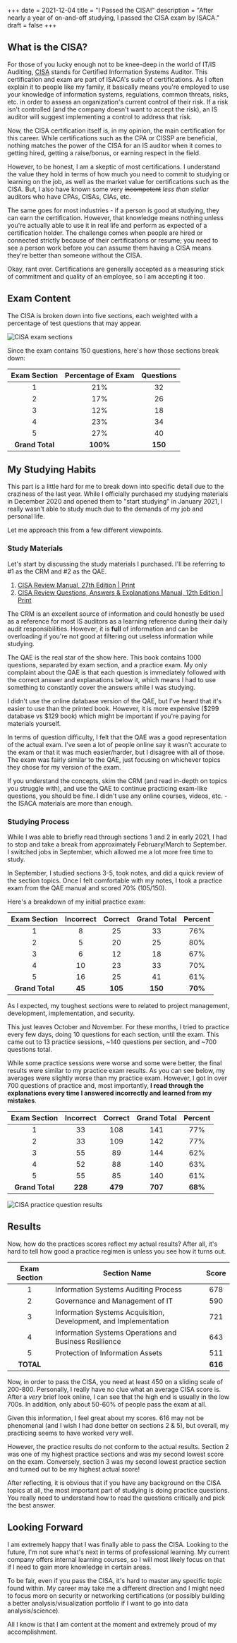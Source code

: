 +++
date = 2021-12-04
title = "I Passed the CISA!"
description = "After nearly a year of on-and-off studying, I passed the CISA exam by ISACA."
draft = false
+++

## What is the CISA?

For those of you lucky enough not to be knee-deep in the world of IT/IS
Auditing, [CISA](https://www.isaca.org/credentialing/cisa) stands for Certified
Information Systems Auditor. This certification and exam are part of ISACA's
suite of certifications. As I often explain it to people like my family, it
basically means you're employed to use your knowledge of information systems,
regulations, common threats, risks, etc. in order to assess an organization's
current control of their risk. If a risk isn't controlled (and the company
doesn't want to accept the risk), an IS auditor will suggest implementing a
control to address that risk.

Now, the CISA certification itself is, in my opinion, the main certification for
this career. While certifications such as the CPA or CISSP are beneficial,
nothing matches the power of the CISA for an IS auditor when it comes to getting
hired, getting a raise/bonus, or earning respect in the field.

However, to be honest, I am a skeptic of most certifications. I understand the
value they hold in terms of how much you need to commit to studying or learning
on the job, as well as the market value for certifications such as the CISA.
But, I also have known some very ~~incompetent~~ _less than stellar_ auditors
who have CPAs, CISAs, CIAs, etc.

The same goes for most industries - if a person is good at studying, they can
earn the certification. However, that knowledge means nothing unless you're
actually able to use it in real life and perform as expected of a certification
holder. The challenge comes when people are hired or connected strictly because
of their certifications or resume; you need to see a person work before you can
assume them having a CISA means they're better than someone without the CISA.

Okay, rant over. Certifications are generally accepted as a measuring stick of
commitment and quality of an employee, so I am accepting it too.

## Exam Content

The CISA is broken down into five sections, each weighted with a percentage of
test questions that may appear.

![CISA exam sections](https://img.cleberg.io/blog/20211204-i-passed-the-cisa/cisa-exam-sections.png)

Since the exam contains 150 questions, here's how those sections break down:

|  Exam Section   | Percentage of Exam | Questions |
| :-------------: | :----------------: | :-------: |
|        1        |        21%         |    32     |
|        2        |        17%         |    26     |
|        3        |        12%         |    18     |
|        4        |        23%         |    34     |
|        5        |        27%         |    40     |
| **Grand Total** |      **100%**      |  **150**  |

## My Studying Habits

This part is a little hard for me to break down into specific detail due to the
craziness of the last year. While I officially purchased my studying materials
in December 2020 and opened them to "start studying" in January 2021, I really
wasn't able to study much due to the demands of my job and personal life.

Let me approach this from a few different viewpoints.

### Study Materials

Let's start by discussing the study materials I purchased. I'll be referring to
#1 as the CRM and #2 as the QAE.

1. [CISA Review Manual, 27th Edition | Print](https://store.isaca.org/s/store#/store/browse/detail/a2S4w000004KoCbEAK)
2. [CISA Review Questions, Answers & Explanations Manual, 12th Edition | Print](https://store.isaca.org/s/store#/store/browse/detail/a2S4w000004KoCcEAK)

The CRM is an excellent source of information and could honestly be used as a
reference for most IS auditors as a learning reference during their daily audit
responsibilities. However, it is **full** of information and can be overloading
if you're not good at filtering out useless information while studying.

The QAE is the real star of the show here. This book contains 1000 questions,
separated by exam section, and a practice exam. My only complaint about the QAE
is that each question is immediately followed with the correct answer and
explanations below it, which means I had to use something to constantly cover
the answers while I was studying.

I didn't use the online database version of the QAE, but I've heard that it's
easier to use than the printed book. However, it is more expensive ($299
database vs $129 book) which might be important if you're paying for materials
yourself.

In terms of question difficulty, I felt that the QAE was a good representation
of the actual exam. I've seen a lot of people online say it wasn't accurate to
the exam or that it was much easier/harder, but I disagree with all of those.
The exam was fairly similar to the QAE, just focusing on whichever topics they
chose for my version of the exam.

If you understand the concepts, skim the CRM (and read in-depth on topics you
struggle with), and use the QAE to continue practicing exam-like questions, you
should be fine. I didn't use any online courses, videos, etc. - the ISACA
materials are more than enough.

### Studying Process

While I was able to briefly read through sections 1 and 2 in early 2021, I had
to stop and take a break from approximately February/March to September. I
switched jobs in September, which allowed me a lot more free time to study.

In September, I studied sections 3-5, took notes, and did a quick review of the
section topics. Once I felt comfortable with my notes, I took a practice exam
from the QAE manual and scored 70% (105/150).

Here's a breakdown of my initial practice exam:

|  Exam Section   | Incorrect | Correct | Grand Total | Percent |
| :-------------: | :-------: | :-----: | :---------: | :-----: |
|        1        |     8     |   25    |     33      |   76%   |
|        2        |     5     |   20    |     25      |   80%   |
|        3        |     6     |   12    |     18      |   67%   |
|        4        |    10     |   23    |     33      |   70%   |
|        5        |    16     |   25    |     41      |   61%   |
| **Grand Total** |  **45**   | **105** |   **150**   | **70%** |

As I expected, my toughest sections were to related to project management,
development, implementation, and security.

This just leaves October and November. For these months, I tried to practice
every few days, doing 10 questions for each section, until the exam. This came
out to 13 practice sessions, ~140 questions per section, and ~700 questions
total.

While some practice sessions were worse and some were better, the final results
were similar to my practice exam results. As you can see below, my averages were
slightly worse than my practice exam. However, I got in over 700 questions of
practice and, most importantly, **I read through the explanations every time I
answered incorrectly and learned from my mistakes**.

|  Exam Section   | Incorrect | Correct | Grand Total | Percent |
| :-------------: | :-------: | :-----: | :---------: | :-----: |
|        1        |    33     |   108   |     141     |   77%   |
|        2        |    33     |   109   |     142     |   77%   |
|        3        |    55     |   89    |     144     |   62%   |
|        4        |    52     |   88    |     140     |   63%   |
|        5        |    55     |   85    |     140     |   61%   |
| **Grand Total** |  **228**  | **479** |   **707**   | **68%** |

![CISA practice question results](https://img.cleberg.io/blog/20211204-i-passed-the-cisa/cisa-practice-questions-results.png)

## Results

Now, how do the practices scores reflect my actual results? After all, it's hard
to tell how good a practice regimen is unless you see how it turns out.

| Exam Section | Section Name                                                     |  Score  |
| :----------: | ---------------------------------------------------------------- | :-----: |
|      1       | Information Systems Auditing Process                             |   678   |
|      2       | Governance and Management of IT                                  |   590   |
|      3       | Information Systems Acquisition, Development, and Implementation |   721   |
|      4       | Information Systems Operations and Business Resilience           |   643   |
|      5       | Protection of Information Assets                                 |   511   |
|  **TOTAL**   |                                                                  | **616** |

Now, in order to pass the CISA, you need at least 450 on a sliding scale of
200-800. Personally, I really have no clue what an average CISA score is. After
a _very_ brief look online, I can see that the high end is usually in the low
700s. In addition, only about 50-60% of people pass the exam at all.

Given this information, I feel great about my scores. 616 may not be phenomenal
(and I wish I had done better on sections 2 & 5), but overall, my practicing
seems to have worked very well.

However, the practice results do not conform to the actual results. Section 2
was one of my highest practice sections and was my second lowest score on the
exam. Conversely, section 3 was my second lowest practice section and turned out
to be my highest actual score!

After reflecting, it is obvious that if you have any background on the CISA
topics at all, the most important part of studying is doing practice questions.
You really need to understand how to read the questions critically and pick the
best answer.

## Looking Forward

I am extremely happy that I was finally able to pass the CISA. Looking to the
future, I'm not sure what's next in terms of professional learning. My current
company offers internal learning courses, so I will most likely focus on that if
I need to gain more knowledge in certain areas.

To be fair, even if you pass the CISA, it's hard to master any specific topic
found within. My career may take me a different direction and I might need to
focus more on security or networking certifications (or possibly building a
better analysis/visualization portfolio if I want to go into data
analysis/science).

All I know is that I am content at the moment and extremely proud of my
accomplishment.
